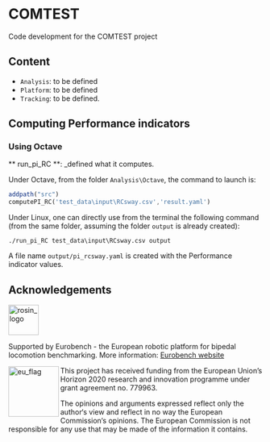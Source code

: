 # COMTEST

Code development for the COMTEST project

## Content

* `Analysis`: to be defined
* `Platform`: to be defined
* `Tracking`: to be defined.

## Computing Performance indicators

### Using Octave

** run_pi_RC **: _defined what it computes.

Under Octave, from the folder `Analysis\Octave`, the command to launch is:

```octave
addpath("src")
computePI_RC('test_data\input\RCsway.csv','result.yaml')
```

Under Linux, one can directly use from the terminal the following command (from the same folder, assuming the folder `output` is already created):

```term
./run_pi_RC test_data\input\RCsway.csv output
```

A file name `output/pi_rcsway.yaml` is created with the Performance indicator values.


## Acknowledgements

<a href="http://eurobench2020.eu">
  <img src="http://eurobench2020.eu/wp-content/uploads/2018/06/cropped-logoweb.png"
       alt="rosin_logo" height="60" >
</a>

Supported by Eurobench - the European robotic platform for bipedal locomotion benchmarking.
More information: [Eurobench website][eurobench_website]

<img src="http://eurobench2020.eu/wp-content/uploads/2018/02/euflag.png"
     alt="eu_flag" width="100" align="left" >

This project has received funding from the European Union’s Horizon 2020
research and innovation programme under grant agreement no. 779963.

The opinions and arguments expressed reflect only the author‘s view and
reflect in no way the European Commission‘s opinions.
The European Commission is not responsible for any use that may be made
of the information it contains.

[eurobench_logo]: http://eurobench2020.eu/wp-content/uploads/2018/06/cropped-logoweb.png
[eurobench_website]: http://eurobench2020.eu "Go to website"
